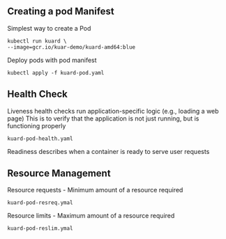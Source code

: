 ## Creating a pod Manifest

Simplest way to create a Pod

```
kubectl run kuard \
--image=gcr.io/kuar-demo/kuard-amd64:blue
```

Deploy pods with pod manifest

```
kubectl apply -f kuard-pod.yaml
```

## Health Check

Liveness health checks run application-specific logic (e.g., loading a web page)
This is to verify that the application is not just running, but is functioning properly

```
kuard-pod-health.yaml
```

Readiness describes when a container is ready to serve user requests

## Resource Management

Resource requests - Minimum amount of a resource required

```
kuard-pod-resreq.ymal
```

Resource limits - Maximum amount of a resource required

```
kuard-pod-reslim.ymal
```
